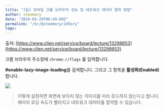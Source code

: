 ```yaml
---
title: "[팁] 모바일 크롬 브라우저 성능 및 네트워크 데이터 절약 방법"
author: steemory
date: "2019-03-29T06:49:00Z"
permalink: "/kr/@steemory/2d5ory"
tags:
---
```

출처: [https://www.clien.net/service/board/lecture/13298653](https://www.clien.net/service/board/lecture/13298653)

크롬 브라우저 주소창에 `chrome://flags` 를 입력합니다.

**#enable-lazy-image-loading**를 검색합니다. 그리고 그 항목을 **활성화(Enabled)** 합니다.

![](https://steemitimages.com/0x0/https://files.steempeak.com/file/steempeak/steemory/yzjUFGQH-screen.png)

> 이렇게 설정하면 화면에 보이지 않는 이미지를 미리 로드하지 않는다고 합니다.
> 페이지 로딩 속도가 빨라지고 네트워크 데이터를 절약할 수 있습니다.